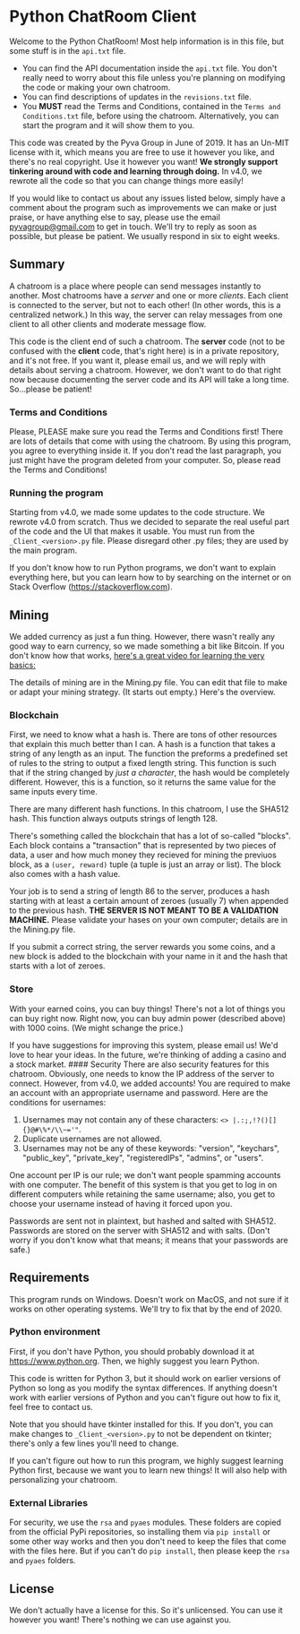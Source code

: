
# Python ChatRoom Client

Welcome to the Python ChatRoom! Most help information is in this file, but some stuff is in the `api.txt` file.
- You can find the API documentation inside the `api.txt` file. You don't really need to worry about this file unless you're planning on modifying the code or making your own chatroom. 
- You can find descriptions of updates in the `revisions.txt` file.
- You **MUST** read the Terms and Conditions, contained in the `Terms and Conditions.txt` file, before using the chatroom. Alternatively, you can start the program and it will show them to you.

This code was created by the Pyva Group in June of 2019. It has an Un-MIT license with it, which means you are free to use it however you like, and there's no real copyright. Use it however you want! **We strongly support tinkering around with code and learning through doing.** In v4.0, we rewrote all the code so that you can change things more easily!

If you would like to contact us about any issues listed below, simply have a comment about the program such as improvements we can make or just praise, or have anything else to say, please use the email pyvagroup@gmail.com to get in touch. We'll try to reply as soon as possible, but please be patient. We usually respond in six to eight weeks.

## Summary

A chatroom is a place where people can send messages instantly to another. Most chatrooms have a *server* and one or more *clients*. Each client is connected to the server, but not to each other! (In other words, this is a centralized network.) In this way, the server can relay messages from one client to all other clients and moderate message flow.

This code is the client end of such a chatroom. The **server** code (not to be confused with the **client** code, that's right here) is in a private repository, and it's not free. If you want it, please email us, and we will reply with details about serving a chatroom. However, we don't want to do that right now because documenting the server code and its API will take a long time. So...please be patient!

### Terms and Conditions
Please, PLEASE make sure you read the Terms and Conditions first! There are lots of details that come with using the chatroom. By using this program, you agree to everything inside it. If you don't read the last paragraph, you just might have the program deleted from your computer. So, please read the Terms and Conditions!


### Running the program
Starting from v4.0, we made some updates to the code structure. We rewrote v4.0 from scratch. Thus we decided to separate the real useful part of the code and the UI that makes it usable. You must run from the `_Client_<version>.py` file. Please disregard other .py files; they are used by the main program.

If you don't know how to run Python programs, we don't want to explain everything here, but you can learn how to by searching on the internet or on Stack Overflow (https://stackoverflow.com).

## Mining
We added currency as just a fun thing. However, there wasn't really any good way to earn currency, so we made something a bit like Bitcoin. If you don't know how that works, [here's a great video for learning the very basics:](https://www.youtube.com/watch?v=wTC31ZI6QM4.)

The details of mining are in the Mining.py file. You can edit that file to make or adapt your mining strategy. (It starts out empty.) Here's the overview.

### Blockchain
First, we need to know what a hash is. There are tons of other resources that explain this much better than I can. A hash is a function that takes a string of any length as an input. The function the preforms a predefined set of rules to the string to output a fixed length string. This function is such that if the string changed by *just a character*, the hash would be completely different. However, this is a function, so it returns the same value for the same inputs every time.

There are many different hash functions. In this chatroom, I use the SHA512 hash. This function always outputs strings of length 128.

There's something called the blockchain that has a lot of so-called "blocks". Each block contains a "transaction" that is represented by two pieces of data, a user and how much money they recieved for mining the previuos block, as a `(user, reward)` tuple (a tuple is just an array or list). The block also comes with a hash value.

Your job is to send a string of length 86 to the server, produces a hash starting with at least a certain amount of zeroes (usually 7) when appended to the previous hash. **THE SERVER IS NOT MEANT TO BE A VALIDATION MACHINE.** Please validate your hases on your own computer; details are in the Mining.py file.

If you submit a correct string, the server rewards you some coins, and a new block is added to the blockchain with your name in it and the hash that starts with a lot of zeroes.

### Store
With your earned coins, you can buy things! There's not a lot of things you can buy right now. Right now, you can buy admin power (described above) with 1000 coins. (We might schange the price.)

If you have suggestions for improving this system, please email us! We'd love to hear your ideas. In the future, we're thinking of adding a casino and a stock market. #### Security
There are also security features for this chatroom. Obviously, one needs to know the IP address of the server to connect. However, from v4.0, we added accounts! You are required to make an account with an appropriate username and password. Here are the conditions for usernames:

1. Usernames may not contain any of these characters: `<> |.:;,!?()[]{}@#\%*/\\~='"`.
2. Duplicate usernames are not allowed.
3. Usernames may not be any of these keywords: "version", "keychars", "public_key", "private_key", "registeredIPs", "admins", or "users".

One account per IP is our rule; we don't want people spamming accounts with one computer. The benefit of this system is that you get to log in on different computers while retaining the same username; also, you get to choose your username instead of having it forced upon you.

Passwords are sent not in plaintext, but hashed and salted with SHA512. Passwords are stored on the server with SHA512 and with salts. (Don't worry if you don't know what that means; it means that your passwords are safe.)

## Requirements

This program runds on Windows. Doesn't work on MacOS, and not sure if it works on other operating systems. We'll try to fix that by the end of 2020.

### Python environment
First, if you don't have Python, you should probably download it at https://www.python.org. Then, we highly suggest you learn Python.

This code is written for Python 3, but it should work on earlier versions of Python so long as you modify the syntax differences. If anything doesn't work with earlier versions of Python and you can't figure out how to fix it, feel free to contact us.

Note that you should have tkinter installed for this. If you don't, you can make changes to `_Client_<version>.py` to not be dependent on tkinter; there's only a few lines you'll need to change.

If you can't figure out how to run this program, we highly suggest learning Python first, because we want you to learn new things! It will also help with personalizing your chatroom.

### External Libraries
For security, we use the `rsa` and `pyaes` modules. These folders are copied from the official PyPi repositories, so installing them via `pip install` or some other way works and then you don't need to keep the files that come with the files here. But if you can't do `pip install`, then please keep the `rsa` and `pyaes` folders.

## License
We don't actually have a license for this. So it's unlicensed. You can use it however you want! There's nothing we can use against you.
